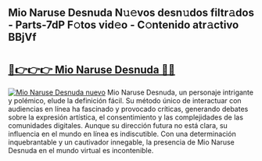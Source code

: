 ## Mio Naruse Desnuda N𝚞𝚎vos desn𝚞dos filtr𝚊dos - Parts-7dP F𝚘tos vid𝚎o - C𝚘ntenido atr𝚊ctivo BBjVf

# <h2><a href="http://mb0xpn5.tromn.icu/?c=Mio+Naruse+Desnuda">🔗👉👉👉 Mio Naruse Desnuda 🔗🔗</a></h2>

[![Mio Naruse Desnuda nuevo](https://i.imgur.com/pEAQMta.gif)](http://mb0xpn5.tromn.icu/?c=Mio+Naruse+Desnuda)
Mio Naruse Desnuda, un personaje intrigante y polémico, elude la definición fácil. Su método único de interactuar con audiencias en línea ha fascinado y provocado críticas, generando debates sobre la expresión artística, el consentimiento y las complejidades de las comunidades digitales. Aunque su dirección futura no está clara, su influencia en el mundo en línea es indiscutible. Con una determinación inquebrantable y un cautivador innegable, la presencia de Mio Naruse Desnuda en el mundo virtual es incontenible.
